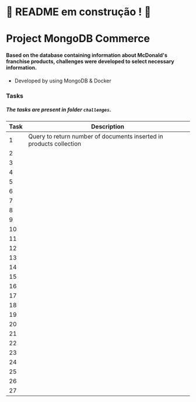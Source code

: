 # :construction: README em construção ! :construction:

# Project MongoDB Commerce

#### Based on the database containing information about McDonald's franchise products, challenges were developed to select necessary information.

* Developed by using MongoDB & Docker

### Tasks
##### The tasks are present in folder `challenges`.

  | Task     | Description |
  | ----------- | ----------- |
  | 1   | Query to return number of documents inserted in products collection |
  | 2   |  |
  | 3   |  |
  | 4   |  |
  | 5   |  |
  | 6   |  |
  | 7   |  |
  | 8   |  |
  | 9   |  |
  | 10  |  |
  | 11  |  |
  | 12  |  |
  | 13  |  |
  | 14  |  |
  | 15  |  |
  | 16  |  |
  | 17  |  |
  | 18  |  |
  | 19  |  |
  | 20  |  |
  | 21  |  |
  | 22  |  |
  | 23  |  |
  | 24  |  |
  | 25  |  |
  | 26  |  |
  | 27  |  |

